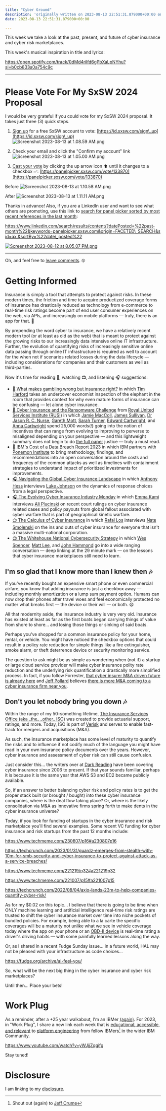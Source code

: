 ```yaml
---
title: "Cyber Ground"
description: 'originally written on 2023-08-13 22:51:31.879000+00:00 on LAMP with vi, WordPress, Jekyll, Gatsby Cloud, Netlify, Revue, Substack, or Buttondown'
date: 2023-08-13 22:51:31.879000+00:00

---
```


This week we take a look at the past, present, and future of cyber insurance and cyber risk marketplaces.

This week's musical inspiration in title and lyrics:

https://open.spotify.com/track/0dMd4rilfd6gPbXaLpNYhu?si=b0cb833a0a754c9c

---

# Please Vote For My SxSW 2024 Proposal

I would be very grateful if you could vote for my SxSW 2024 proposal. It takes just three (3) quick steps.

1. [Sign up](https://id.sxsw.com/sign\_up) for a free SxSW account to vote: [https://id.sxsw.com/sign\_up](https://id.sxsw.com/sign\_up) ![Screenshot 2023-08-13 at 1.08.59 AM.png](https://buttondown.imgix.net/images/ba0e08f9-0da9-45ff-8af9-8cd99fb9534a.png?w=480&fit=max) 

2. Check your email and click the "Confirm my account" link ![Screenshot 2023-08-13 at 1.05.00 AM.png](https://buttondown.imgix.net/images/a8ab29b4-dd16-4e66-9406-aa6c3f7c9ff2.png?w=480&fit=max) 

3. [Cast your vote](https://panelpicker.sxsw.com/vote/133870) by clicking the up arrow icon ⬆️ until it changes to a checkbox ✅: [https://panelpicker.sxsw.com/vote/133870](https://panelpicker.sxsw.com/vote/133870) 

Before ![Screenshot 2023-08-13 at 1.10.58 AM.png](https://buttondown.imgix.net/images/c11d9606-f222-430d-86ac-66ec0880ee5d.png?w=480&fit=max)

After ![Screenshot 2023-08-13 at 1.11.11 AM.png](https://buttondown.imgix.net/images/09e5b86b-c9c7-4c47-85ef-2153fbe06c1b.png?w=480&fit=max) 

Thanks in advance! Also, if you are a LinkedIn user and want to see what others are promoting, use this link to [search for panel picker sorted by most recent references in the last month](https://www.linkedin.com/search/results/content/?datePosted=%22past-month%22&keywords=panelpicker.sxsw.com&origin=FACETED\_SEARCH&sid=ax.&sortBy=%22date\_posted%22): 

https://www.linkedin.com/search/results/content/?datePosted=%22past-month%22&keywords=panelpicker.sxsw.com&origin=FACETED\_SEARCH&sid=ax.&sortBy=%22date\_posted%22

[![Screenshot 2023-08-12 at 8.05.07 PM.png](https://buttondown.imgix.net/images/8a98b7ff-1044-4540-835c-f58e185ae3e6.png?w=480&fit=max)](https://www.linkedin.com/search/results/content/?datePosted=%22past-month%22&keywords=panelpicker.sxsw.com&origin=FACETED\_SEARCH&sid=ax.&sortBy=%22date\_posted%22)

---


Oh, and feel free to [leave comments](https://panelpicker.sxsw.com/vote/133870#comments). 🤓

# Getting Informed

Insurance is simply a tool that attempts to protect against risks. In these modern times, the friction and time to acquire productized coverage forms of insurance has drastically reduced as technology from e-commerce to real-time risk ratings become part of end user consumer experiences on the web, via APIs, and increasingly on mobile platforms — truly, there is an app for that. 📲

By prepending the word cyber to insurance, we have a relatively recent modern tool (or at least as old as the web) that is meant to protect against the growing risks to our increasingly data intensive online IT infrastructure. Further, the evolution of quantifying risks of increasingly sensitive online data passing through online IT infrastructure is required as well to account for the when not if scenarios related losses during the data lifecycle — including considerations for companies and their customers as well as third-parties.

Now it's time for reading 📖, watching 📺, and listening 🎧 suggestions:

- [📖 What makes gambling wrong but insurance right?](https://www.bbc.com/news/business-38905963) in which [Tim Harford](https://www.linkedin.com/in/tim-harford/) takes an undercover economist inspection of the elephant in the room that provides context for why even mature forms of insurance can be confusing — let alone cyber insurance.
- [📖 Cyber Insurance and the Ransomware Challenge](https://rusi.org/explore-our-research/publications/occasional-papers/cyber-insurance-and-ransomware-challenge) from [Royal United Services Institute (RUSI)](https://www.linkedin.com/company/royal-united-services-institute/) in which [Jamie MacColl](https://www.linkedin.com/in/jamie-maccoll-b925a8127/), [James Sullivan](https://www.linkedin.com/in/mrjamesmsullivan/), [Dr Jason R. C. Nurse](https://www.linkedin.com/in/jasonrcnurse/), [Gareth Mott](https://www.rusi.org/people/mott), [Sarah Turner](https://www.rusi.org/people/turner-0), [Edward Cartwright](https://www.linkedin.com/in/edward-cartwright-219070151/), and [Anna Cartwright](https://www.linkedin.com/in/annavcartwright/) spend 25,000 words(!) going into the notion of incentives that can range from evolving to improving to perverse to misaligned depending on your perspective — and this lightweight summary does not begin to do [the full paper](https://static.rusi.org/OP-cyber-insurance-ransomware-challenge-web-final.pdf) justice — truly a must read.
- [📖 IBM's Cost of a Data Breach Report 2023](https://www.ibm.com/reports/data-breach) in which IBM partners with [Ponemon Institute](https://www.ponemon.org) to bring methodology, findings, and recommendations into an open conversation around the costs and frequency of the common attacks as well as timelines with containment strategies to understand impact of prioritized investments for improvements. 
- [🎧 Navigating the Global Cyber Insurance Landscape](https://cybersecurityinsuranceleaders.buzzsprout.com/1895322/13044147) in which [Anthony Hess](https://www.linkedin.com/in/anthonyhess/) interviews [Luke Johnson](https://www.linkedin.com/in/luke-johnson-763b9111) on the dynamics of response choices from a legal perspective.
- [🎧 The Evolving Cyber Insurance Industry
Monday](https://ranenetwork.podbean.com/e/the-evolving-cyber-insurance-industry/) in which [Emma Kami](https://www.linkedin.com/in/emma-kami-9a46681b4/) interviews [Ali Plucinski](https://www.linkedin.com/in/aleksandra-plucinski-71a40713a/) on recent court rulings on cyber insurance related cases and policy payouts from global fallout associated with cyber warfare that is part of geographical kinetic warfare.
- [📺 The Calculus of Cyber Insurance](https://www.youtube.com/watch?v=O0gpapA\_r08) in which [Rafal Los](https://www.linkedin.com/in/rmlos/) interviews [Nate Smolenski](https://www.linkedin.com/in/nathansmolenski/) on the ins and outs of cyber insurance for everyone that isn't a massive multi-national corporation.
- [📺 The Whitehouse National Cybersecurity Strategy](https://www.youtube.com/live/yaBVT3z3J5s?feature=share&t=1797) in which [Wes Spencer](https://www.linkedin.com/in/wesspencer/), [Matt Lee](https://www.linkedin.com/in/cybermattlee/), and [John Hammond](https://www.linkedin.com/in/johnhammond010/) go into a wide ranging conversation — deep linking at the 29 minute mark — on the lessons that cyber insurance marketplaces still need to learn.

## I'm so glad that I know more than I knew then 🎶

If you've recently bought an expensive smart phone or even commercial airfare, you know that adding insurance is just a checkbox away — including monthly amortization or a lump sum payment option. Humans can now drop their phones after travel woes and feel economically protected no matter what breaks first — the device or their will — or both. 😩

All that modernity aside, the insurance industry is very very old. Insurance has existed at least as far as the first boats began carrying things of value from shore to shore... and losing those things or sinking of said boats.

Perhaps you've shopped for a common insurance policy for your home, rental, or vehicle. You might have noticed the checkbox options that could result in a policy rate reduction for simple things like a fire extinguisher, smoke alarm, or theft deterrence device or security monitoring service.

The question to ask might be as simple as wondering when (not if) a startup or large cloud service provider will make cyber insurance polity rate reduction and the underlying risk quantification a drastically more simplified process. In fact, if you follow Forrester, [that cyber insurer M&A driven future is already here](https://www.forrester.com/blogs/predictions-2023-security/) and [Jeff Pollard](https://www.linkedin.com/in/jpollard96/) believes [there is more M&A coming to a cyber insurance firm near you](https://venturebeat.com/security/forrester-analysts-share-5-shocking-cybersecurity-predictions-for-2023/).

## Don't you let nobody bring you down 🎶

Within the range of my 50-something lifetime, [The Insurance Services Office (aka \_the\_ \_other\_ ISO)](https://www.verisk.com/insurance/about/faq/) was created to provide actuarial support, ratings, and more. Today, ISO is part of [Verisk](https://www.verisk.com/archived/iso-creates-new-subsidiary-to-make-acquisitions/) and serves to enable fast-track for mergers and acquisitions (M&A).

As such, the insurance marketplace has some level of maturity to quantify the risks and to influence if not codify much of the language you might have read in your own insurance policy documents over the years. However, cyber insurance and assessment of cyber risk can still cause confusion.

Just consider this... the writers over at [Dark Reading](https://www.darkreading.com/search?q=cyber%20insurance&sort=newest) have been covering cyber insurance since 2006 to present. If that year sounds familiar, perhaps it is because it is the same year that AWS S3 and EC2 became publicly available.

So, if an answer to better balancing cyber risk and policy rates is to get the proper stack built (or brought / bought) into these cyber insurance companies, where is the deal flow taking place? Or, where is the likely consolidation via M&A as innovative firms spring forth to make dents in the cyber insurance universe?

Today, if you look for funding of startups in the cyber insurance and risk marketplace you'll find several examples. Some recent VC funding for cyber insurance and risk startups from the past 12 months include:

https://www.techmeme.com/230807/p16#a230807p16

https://techcrunch.com/2023/01/31/guardz-emerges-from-stealth-with-10m-for-smb-security-and-cyber-insurance-to-protect-against-attack-as-a-service-breaches/

https://www.techmeme.com/221219/p32#a221219p32

https://www.techmeme.com/221007/p15#a221007p15

https://techcrunch.com/2022/08/04/axio-lands-23m-to-help-companies-quantify-cyber-risk/

As for my $0.02 on this topic... I believe that there is going to be time when ONLY machine learning and artificial intelligence real-time risk ratings are trusted to shift the cyber insurance market over time into niche pockets of bundled policies. For example, being able to a la carte the specific coverages will be a maturity not unlike what we see in vehicle coverage today where the app on your phone or an [OBD-II device](https://ims.tech/knowledge-hub/insurance-telematics-service-providers-obd2-device/) is real-time rating a driver's driving habits — with some painfully learned lessons along the way.

Or, as I shared in a recent Fudge Sunday issue... in a future world, HAL may not be pleased with your infrastructure as code choices...

https://fudge.org/archive/ai-feel-you/

So, what will be the next big thing in the cyber insurance and cyber risk marketplaces?

Until then… Place your bets!

# Work Plug

As a reminder, after a +25 year walkabout, I'm an IBMer [(again)](https://jaycuthrell.com/about/). For 2023, in "Work Plug", I share a new link each week that is [educational, accessible, and relevant](https://www.youtube.com/watch?v=yWJjjZqgifg) to [platform engineering](https://www.ibm.com/consulting/platform-engineering-services) from fellow IBMers[^IBMer] in the wider IBM Community.

https://www.youtube.com/watch?v=yWJjjZqgifg

Stay tuned!

# Disclosure

I am linking to my [disclosure](https://jaycuthrell.com/disclosure/).

[^IBMer]: Shout out (again) to [Jeff Crume](https://www.linkedin.com/in/jeffcrume/)